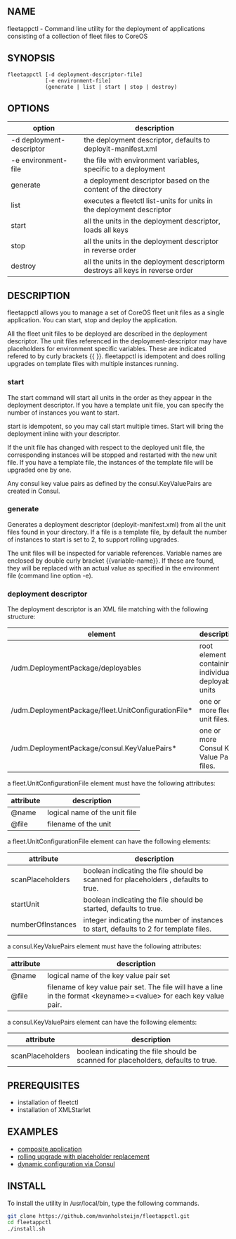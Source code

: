## NAME
fleetappctl - Command line utility for the deployment of applications consisting of a collection of fleet files to CoreOS 

## SYNOPSIS
```
fleetappctl [-d deployment-descriptor-file] 
            [-e environment-file] 
            (generate | list | start | stop | destroy)
```

## OPTIONS
option				| description
--------------------------------|---------------------------------------------------------------------
-d deployment-descriptor	| the deployment descriptor, defaults to deployit-manifest.xml
-e environment-file		| the file with environment variables, specific to a deployment
generate			| a deployment descriptor based on the content of the directory
list				| executes a fleetctl list-units for units in the deployment descriptor
start				| all the units in the deployment descriptor, loads all keys
stop				| all the units in the deployment descriptor in reverse order
destroy				| all the units in the deployment descriptorm destroys all keys in reverse order

## DESCRIPTION
fleetappctl allows you to manage a set of CoreOS fleet unit files as a single application. You can start, stop and deploy
the application.

All the fleet unit files to be deployed are described in the deployment descriptor. The unit files referenced in the 
deployment-descriptor may have placeholders for environment specific variables. These are indicated refered to by curly brackets {{ }}.
fleetappctl is idempotent and does rolling upgrades on template files with multiple instances running.

### start
The start command will start all units in the order as they appear in the deployment descriptor. If you have a template
unit file, you can specify the number of instances you want to start.

start is idempotent, so you may call start multiple times. Start will bring the deployment inline with your descriptor.

If the unit file has changed with respect to the deployed unit file, the corresponding instances will be stopped and restarted with the new
unit file. If you have a template file, the instances of the template file will be upgraded one by one.

Any consul key value pairs as defined by the consul.KeyValuePairs are created in Consul.

### generate
Generates a deployment descriptor (deployit-manifest.xml) from all the unit files found in your directory. If a file is a template
file, by default the number of instances to start is set to 2, to support rolling upgrades.

The unit files will be inspected for variable references. Variable names are enclosed by double curly bracket {{variable-name}}. If
these are found, they will be replaced with an actual value as specified in the environment file (command line option -e).

### deployment descriptor
The deployment descriptor is an XML file matching with the following structure:

element							| description
--------------------------------------------------------|----------------------------------------------------
/udm.DeploymentPackage/deployables			| root element containing individual deployable units
/udm.DeploymentPackage/fleet.UnitConfigurationFile*	| one or more fleet unit files.
/udm.DeploymentPackage/consul.KeyValuePairs*		| one or more Consul Key Value Pair files.

a fleet.UnitConfigurationFile element must have the following attributes:

attribute 		| description
------------------------|------------------------------------------------------------------------------------
@name			| logical name of the unit file
@file			| filename of the unit

a fleet.UnitConfigurationFile element can have the following elements:

attribute 		| description
------------------------|------------------------------------------------------------------------------------
scanPlaceholders	| boolean indicating the file should be scanned for placeholders , defaults to true.
startUnit		| boolean indicating the file should be started, defaults to true.
numberOfInstances	| integer indicating the number of instances to start, defaults to 2 for template files.

a consul.KeyValuePairs element must have the following attributes:

attribute 		| description
------------------------|------------------------------------------------------------------------------------
@name			| logical name of the key value pair set
@file			| filename of key value pair set. The file will have a line in the format &lt;keyname>=&lt;value> for each key value pair.

a consul.KeyValuePairs element can have the following elements:

attribute 		| description
------------------------|------------------------------------------------------------------------------------
scanPlaceholders	| boolean indicating the file should be scanned for placeholders, defaults to true.

## PREREQUISITES
* installation of fleetctl
* installation of XMLStarlet

##  EXAMPLES
* [composite application](/examples/redis-app/README.md)
* [rolling upgrade with placeholder replacement](/examples/paas-monitor/README.md)
* [dynamic configuration via Consul](/examples/envconsul/README.md)

## INSTALL
To install the utility in /usr/local/bin, type the following commands.

```bash
git clone https://github.com/mvanholsteijn/fleetappctl.git
cd fleetappctl
./install.sh
```
